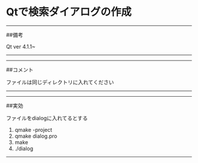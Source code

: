 # Qtで検索ダイアログの作成

***
##備考

Qt ver 4.1.1~
***

***
##コメント

ファイルは同じディレクトリに入れてください
***
***
##実効

ファイルをdialogに入れてるとする
1.  qmake -project
2.  qmake dialog.pro
3.  make
4.  ./dialog
***
